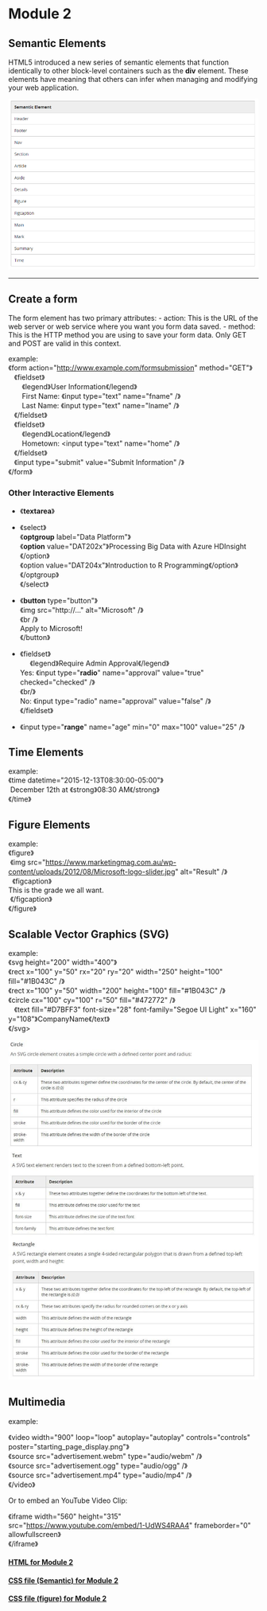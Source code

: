 # Module 2

## Semantic Elements

HTML5 introduced a new series of semantic elements that function identically to other block-level containers such as the **div** element. These elements have meaning that others can infer when managing and modifying your web application.

![alt text](https://github.com/yang0339/HTML-LearningMaterial/blob/master/semantic%20elements.PNG)

<hr/>

## Create a form

The form element has two primary attributes: - action: This is the URL of the web server or web service where you want you form data saved. - method: This is the HTTP method you are using to save your form data. Only GET and POST are valid in this context.

example:<br/>
《form action="http://www.example.com/formsubmission" method="GET"》<br/>
    《fieldset》<br/>
        《legend》User Information《/legend》<br/>
        First Name: 《input type="text" name="fname" /》<br/>
        Last Name: 《input type="text" name="lname" /》<br/>
    《/fieldset》 <br/>
    《fieldset》<br/>
        《legend》Location《/legend》<br/>
        Hometown: <input type="text" name="home" /》<br/>
    《/fieldset》<br/>
    《input type="submit" value="Submit Information" /》<br/>
《/form》<br/>

### Other Interactive Elements

* 《**textarea**》<br/>
* 《select》<br/>
    《**optgroup** label="Data Platform"》<br/>
       《**option** value="DAT202x"》Processing Big Data with Azure HDInsight《/option》<br/>
       《option value="DAT204x"》Introduction to R Programming《/option》<br/>
    《/optgroup》<br/>
  《/select》<br/>
  
* 《**button** type="button"》<br/>
    《img src="http://..." alt="Microsoft" /》<br/>
    《br /》<br/>
    Apply to Microsoft!<br/>
  《/button》<br/>
  
*  《fieldset》<br/>
      《legend》Require Admin Approval《/legend》<br/>
         Yes: 《input type="**radio**" name="approval" value="true" checked="checked" /》<br/>
         《br/》<br/>
         No: 《input type="radio" name="approval" value="false" /》<br/>
    《/fieldset》<br/>
    
*  《input type="**range**" name="age" min="0" max="100" value="25" /》<br/>



## Time Elements

example:<br/>
《time datetime="2015-12-13T08:30:00-05:00"》<br/>
    December 12th at 《strong》08:30 AM《/strong》<br/>
《/time》<br/>

## Figure Elements

example:<br/>
《figure》<br/>
    《img src="https://www.marketingmag.com.au/wp-content/uploads/2012/08/Microsoft-logo-slider.jpg" alt="Result" /》<br/>
    《figcaption》<br/>
        This is the grade we all want.<br/>
    《/figcaption》<br/>
《/figure》<br/>


## Scalable Vector Graphics (SVG)

example:<br/>
《svg height="200" width="400"》<br/>
    《rect x="100" y="50" rx="20" ry="20" width="250" height="100" fill="#1B043C" /》<br/>
    《rect x="100" y="50" width="200" height="100" fill="#1B043C" /》<br/>
    《circle cx="100" cy="100" r="50" fill="#472772" /》<br/>
    《text fill="#D7BFF3" font-size="28" font-family="Segoe UI Light" x="160" y="108"》CompanyName《/text》<br/>
《/svg>

![alt text](https://github.com/yang0339/HTML-LearningMaterial/blob/master/SVG%20syntax.jpg)


## Multimedia

example:<br/>

《video width="900" loop="loop" autoplay="autoplay" controls="controls" poster="starting_page_display.png"》<br/>
    《source src="advertisement.webm" type="audio/webm" /》<br/>
    《source src="advertisement.ogg" type="audio/ogg" /》<br/>
    《source src="advertisement.mp4" type="audio/mp4" /》<br/>
《/video》<br/>

Or to embed an YouTube Video Clip:<br/>

《iframe width="560" height="315" <br/>
  src="https://www.youtube.com/embed/1-UdWS4RAA4" frameborder="0" allowfullscreen》<br/>
《/iframe》<br/>


#### [HTML for Module 2](https://github.com/yang0339/HTML-LearningMaterial/blob/master/Module_2.html)
#### [CSS file (Semantic) for Module 2](https://github.com/yang0339/HTML-LearningMaterial/blob/master/Module_2_semantic.css)
#### [CSS file (figure) for Module 2](https://github.com/yang0339/HTML-LearningMaterial/blob/master/Module_2_figure.css)
